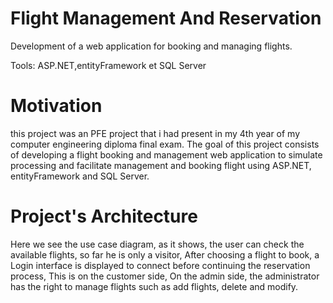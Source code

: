 # Flight Management And Reservation
Development of a web application for booking and managing flights.

Tools: ASP.NET,entityFramework et SQL Server 
# Motivation
this project was an PFE project that i had present in my 4th year of my computer engineering diploma final exam.
The goal of this project consists of developing a flight booking and management web application to simulate processing and facilitate management and booking flight using ASP.NET, entityFramework and SQL Server.

# Project's Architecture

Here we see the use case diagram, as it shows, the user can check the available flights, so far he is only a visitor, After choosing a flight to book, a Login interface is displayed to connect before continuing the reservation process, This is on the customer side,
On the admin side, the administrator has the right to manage flights such as add flights, delete and modify.

